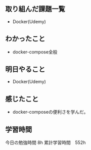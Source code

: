 ## 取り組んだ課題一覧
- Docker(Udemy)

## わかったこと
- docker-compose全般


## 明日やること
- Docker(Udemy)


## 感じたこと
- docker-composeの便利さを学んだ。

## 学習時間
今日の勉強時間 8h
累計学習時間　552h
